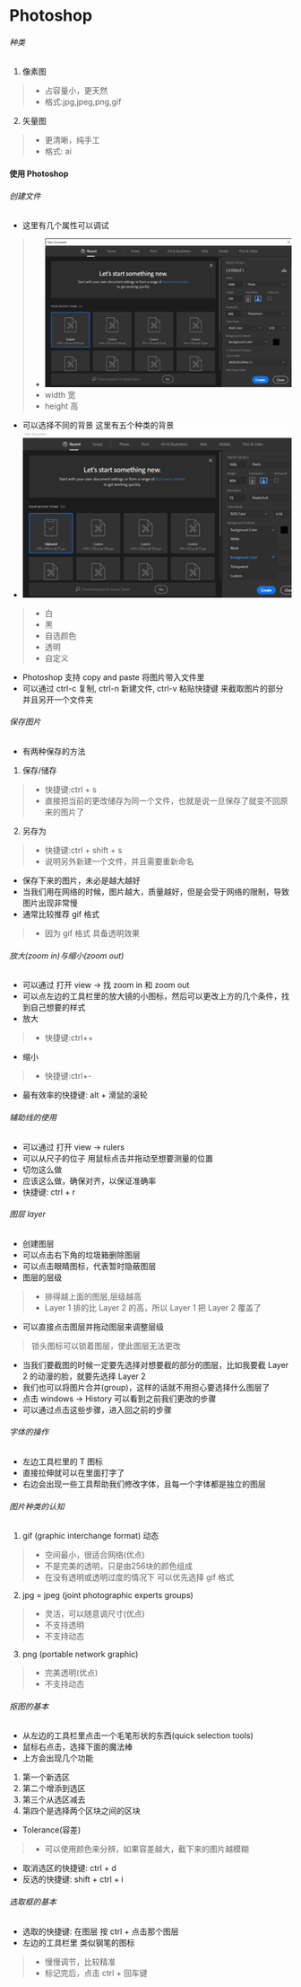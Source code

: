 # Photoshop

###### 种类
1. 像素图
> + 占容量小，更天然
> + 格式:jpg,jpeg,png,gif

2. 矢量图
> +  更清晰，纯手工
> + 格式: ai


#### 使用 Photoshop
###### 创建文件
+ 这里有几个属性可以调试
> + ![创建文件的页面](https://github.com/Tgc020202/Front-End-Learning/blob/main/demo/day%2018%20Photoshop/p1.PNG)
> + width 宽
> + height 高

+ 可以选择不同的背景 这里有五个种类的背景
+ ![创建文件的页面](https://github.com/Tgc020202/Front-End-Learning/blob/main/demo/day%2018%20Photoshop/p2.PNG)
> + 白
> + 黑
> + 自选颜色
> + 透明
> + 自定义
+ Photoshop 支持 copy and paste 将图片带入文件里
+ 可以通过 ctrl-c 复制, ctrl-n 新建文件, ctrl-v 粘贴快捷键 来截取图片的部分 并且另开一个文件夹

###### 保存图片
+ 有两种保存的方法
1. 保存/储存
> + 快捷键:ctrl + s
> + 直接把当前的更改储存为同一个文件，也就是说一旦保存了就变不回原来的图片了
2. 另存为
> + 快捷键:ctrl + shift + s
> + 说明另外新建一个文件，并且需要重新命名

+ 保存下来的图片，未必是越大越好
+ 当我们用在网络的时候，图片越大，质量越好，但是会受于网络的限制，导致图片出现非常慢
+ 通常比较推荐 gif 格式
> + 因为 gif 格式 具备透明效果

###### 放大(zoom in)与缩小(zoom out)
+ 可以通过 打开 view -> 找 zoom in 和 zoom out
+ 可以点左边的工具栏里的放大镜的小图标，然后可以更改上方的几个条件，找到自己想要的样式
+ 放大
> + 快捷键:ctrl++
+ 缩小
> + 快捷键:ctrl+-
+ 最有效率的快捷键: alt + 滑鼠的滚轮

###### 辅助线的使用
+ 可以通过 打开 view -> rulers
+ 可以从尺子的位子 用鼠标点击并拖动至想要测量的位置
+ 切勿这么做
+ 应该这么做，确保对齐，以保证准确率
+ 快捷键: ctrl + r

###### 图层 layer
+ 创建图层
+ 可以点击右下角的垃圾箱删除图层
+ 可以点击眼睛图标，代表暂时隐蔽图层
+ 图层的层级
> + 排得越上面的图层,层级越高
> + Layer 1 排的比 Layer 2 的高，所以 Layer 1 把 Layer 2 覆盖了
+ 可以直接点击图层并拖动图层来调整层级
> 锁头图标可以锁着图层，使此图层无法更改
+ 当我们要截图的时候一定要先选择对想要截的部分的图层，比如我要截 Layer 2 的动漫的脸，就要先选择 Layer 2
+ 我们也可以将图片合并(group)，这样的话就不用担心要选择什么图层了
+ 点击 windows -> History 可以看到之前我们更改的步骤
+ 可以通过点击这些步骤，进入回之前的步骤

###### 字体的操作
+ 左边工具栏里的 T 图标
+ 直接拉伸就可以在里面打字了
+ 右边会出现一些工具帮助我们修改字体，且每一个字体都是独立的图层

###### 图片种类的认知
1. gif (graphic interchange format) 动态
> + 空间最小，很适合网络(优点)
> + 不是完美的透明，只是由256块的颜色组成
> + 在没有透明或透明过度的情况下 可以优先选择 gif 格式

2. jpg = jpeg (joint photographic experts groups)
> + 灵活，可以随意调尺寸(优点)
> + 不支持透明
> + 不支持动态

3. png (portable network graphic)
> + 完美透明(优点)
> + 不支持动态

###### 抠图的基本
+ 从左边的工具栏里点击一个毛笔形状的东西(quick selection tools)
+ 鼠标右点击，选择下面的魔法棒
+ 上方会出现几个功能
1. 第一个新选区
2. 第二个增添到选区
3. 第三个从选区减去
4. 第四个是选择两个区块之间的区块
+ Tolerance(容差)
> + 可以使用颜色来分辨，如果容差越大，截下来的图片越模糊
+ 取消选区的快捷键: ctrl + d
+ 反选的快捷键: shift + ctrl + i

###### 选取框的基本
+ 选取的快捷键: 在图层 按 ctrl + 点击那个图层
+ 左边的工具栏里 类似钢笔的图标
> + 慢慢调节，比较精准
> + 标记完后，点击 ctrl + 回车键
